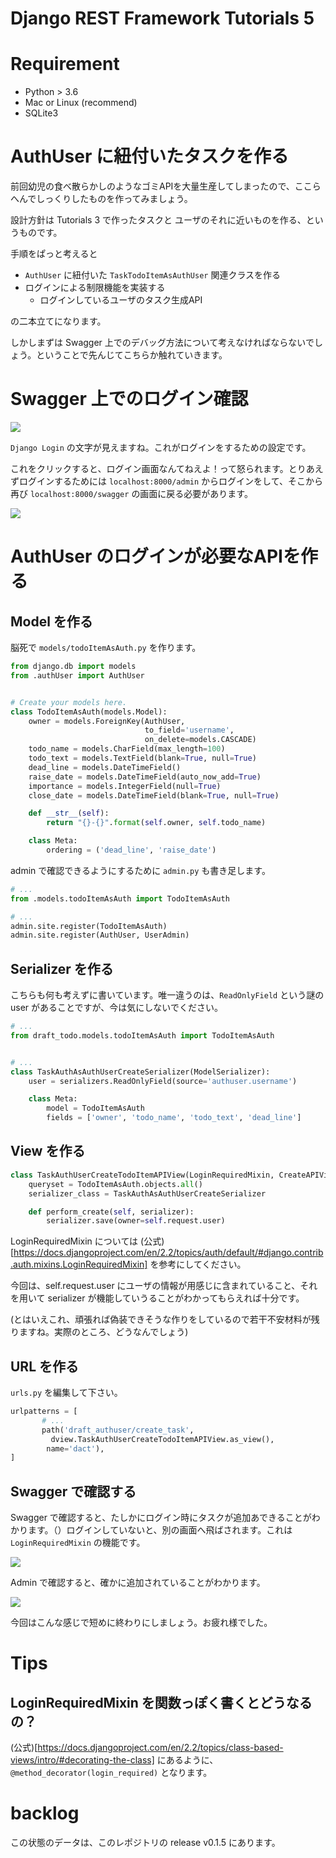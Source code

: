 # Django REST Framework Tutorials 5
# Requirement
- Python > 3.6
- Mac or Linux (recommend)
- SQLite3

# AuthUser に紐付いたタスクを作る
前回幼児の食べ散らかしのようなゴミAPIを大量生産してしまったので、ここらへんでしっくりしたものを作ってみましょう。

設計方針は Tutorials 3 で作ったタスクと ユーザのそれに近いものを作る、というものです。

手順をぱっと考えると

- `AuthUser` に紐付いた `TaskTodoItemAsAuthUser` 関連クラスを作る
- ログインによる制限機能を実装する
    - ログインしているユーザのタスク生成API

の二本立てになります。

しかしまずは Swagger 上でのデバッグ方法について考えなければならないでしょう。ということで先んじてこちらか触れていきます。

# Swagger 上でのログイン確認

![](./img/django-swagger-login.png)

`Django Login` の文字が見えますね。これがログインをするための設定です。

これをクリックすると、ログイン画面なんてねえよ！って怒られます。とりあえずログインするためには `localhost:8000/admin` からログインをして、そこから再び `localhost:8000/swagger` の画面に戻る必要があります。


![](./img/django-swagger-logined.png)

# AuthUser のログインが必要なAPIを作る
## Model を作る
脳死で `models/todoItemAsAuth.py` を作ります。

```python
from django.db import models
from .authUser import AuthUser


# Create your models here.
class TodoItemAsAuth(models.Model):
    owner = models.ForeignKey(AuthUser,
                              to_field='username',
                              on_delete=models.CASCADE)
    todo_name = models.CharField(max_length=100)
    todo_text = models.TextField(blank=True, null=True)
    dead_line = models.DateTimeField()
    raise_date = models.DateTimeField(auto_now_add=True)
    importance = models.IntegerField(null=True)
    close_date = models.DateTimeField(blank=True, null=True)

    def __str__(self):
        return "{}-{}".format(self.owner, self.todo_name)

    class Meta:
        ordering = ('dead_line', 'raise_date')
```

admin で確認できるようにするために `admin.py` も書き足します。

```python
# ...
from .models.todoItemAsAuth import TodoItemAsAuth

# ...
admin.site.register(TodoItemAsAuth)
admin.site.register(AuthUser, UserAdmin)
```
## Serializer を作る
こちらも何も考えずに書いています。唯一違うのは、`ReadOnlyField`  という謎の user があることですが、今は気にしないでください。

```python
# ...
from draft_todo.models.todoItemAsAuth import TodoItemAsAuth


# ...
class TaskAuthAsAuthUserCreateSerializer(ModelSerializer):
    user = serializers.ReadOnlyField(source='authuser.username')

    class Meta:
        model = TodoItemAsAuth
        fields = ['owner', 'todo_name', 'todo_text', 'dead_line']
```


## View を作る

```python
class TaskAuthUserCreateTodoItemAPIView(LoginRequiredMixin, CreateAPIView):
    queryset = TodoItemAsAuth.objects.all()
    serializer_class = TaskAuthAsAuthUserCreateSerializer

    def perform_create(self, serializer):
        serializer.save(owner=self.request.user)
```
LoginRequiredMixin については (公式)[https://docs.djangoproject.com/en/2.2/topics/auth/default/#django.contrib.auth.mixins.LoginRequiredMixin] を参考にしてください。

今回は、self.request.user にユーザの情報が用感じに含まれていること、それを用いて serializer が機能していうることがわかってもらえれば十分です。

(とはいえこれ、頑張れば偽装できそうな作りをしているので若干不安材料が残りますね。実際のところ、どうなんでしょう)

## URL を作る
`urls.py` を編集して下さい。

```python
urlpatterns = [
       # ...
       path('draft_authuser/create_task',
         dview.TaskAuthUserCreateTodoItemAPIView.as_view(),
        name='dact'),
]
```

## Swagger で確認する
Swagger で確認すると、たしかにログイン時にタスクが追加あできることがわかります。（）ログインしていないと、別の画面へ飛ばされます。これは `LoginRequiredMixin` の機能です。

![](./img/django-add-todo-authuser.png)

 Admin で確認すると、確かに追加されていることがわかります。

![](./img/django-add-todo-authuser-view.png)

今回はこんな感じで短めに終わりにしましょう。お疲れ様でした。
# Tips
## LoginRequiredMixin を関数っぽく書くとどうなるの？
(公式)[https://docs.djangoproject.com/en/2.2/topics/class-based-views/intro/#decorating-the-class] にあるように、`@method_decorator(login_required)` となります。


# backlog

この状態のデータは、このレポジトリの release v0.1.5 にあります。

